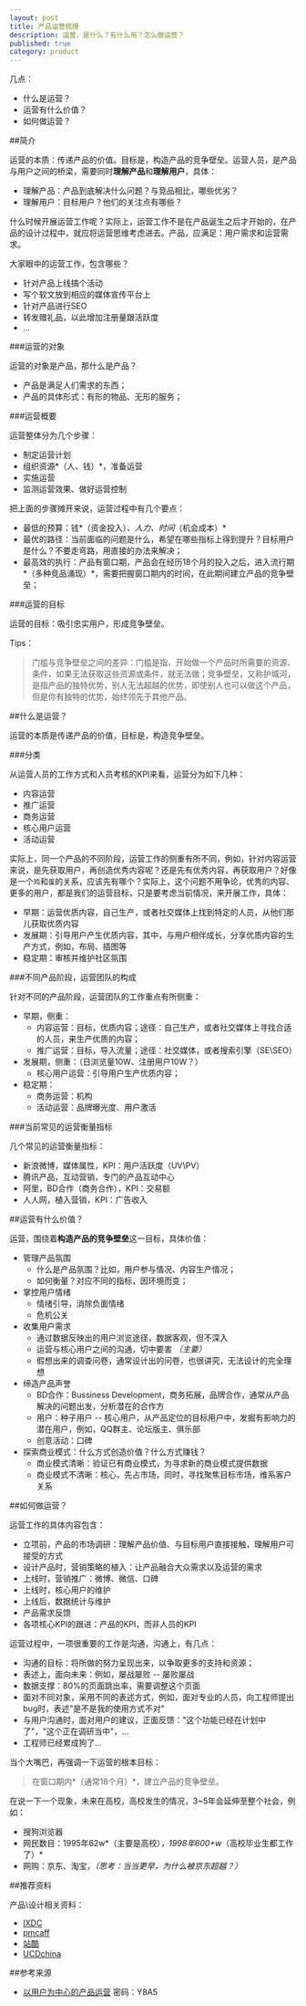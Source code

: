 ```yaml
---
layout: post
title: 产品运营梳理
description: 运营，是什么？有什么用？怎么做运营？
published: true
category: product
---
```



几点：

* 什么是运营？
* 运营有什么价值？
* 如何做运营？


##简介

运营的本质：传递产品的价值。目标是，构造产品的竞争壁垒。运营人员，是产品与用户之间的桥梁，需要同时**理解产品**和**理解用户**，具体：

* 理解产品：产品到底解决什么问题？与竞品相比，哪些优劣？
* 理解用户：目标用户？他们的关注点有哪些？

什么时候开展运营工作呢？实际上，运营工作不是在产品诞生之后才开始的，在产品的设计过程中，就应将运营思维考虑进去。产品，应满足：用户需求和运营需求。

大家眼中的运营工作，包含哪些？

* 针对产品上线搞个活动
* 写个软文放到相应的媒体宣传平台上
* 针对产品进行SEO
* 转发赠礼品，以此增加注册量跟活跃度
* ...





###运营的对象


运营的对象是产品，那什么是产品？

* 产品是满足人们需求的东西；
* 产品的具体形式：有形的物品、无形的服务；

###运营概要

运营整体分为几个步骤：

* 制定运营计划
* 组织资源*（人、钱）*，准备运营
* 实施运营
* 监测运营效果、做好运营控制

把上面的步骤摊开来说，运营过程中有几个要点：

* 最低的预算：钱*（资金投入）*、人力、时间*（机会成本）*
* 最优的路径：当前面临的问题是什么，希望在哪些指标上得到提升？目标用户是什么？不要走弯路，用直接的办法来解决；
* 最高效的执行：产品有窗口期，产品会在经历18个月的投入之后，进入流行期*（多种竞品涌现）*，需要把握窗口期内的时间，在此期间建立产品的竞争壁垒；


###运营的目标

运营的目标：吸引忠实用户，形成竞争壁垒。


Tips：

> 门槛与竞争壁垒之间的差异：门槛是指，开始做一个产品时所需要的资源、条件，如果无法获取这些资源或条件，就无法做；竞争壁垒，又称护城河，是指产品的独特优势，别人无法超越的优势，即使别人也可以做这个产品，但是你有独特的优势，始终领先于其他产品。


##什么是运营？


运营的本质是传递产品的价值，目标是，构造竞争壁垒。

###分类

从运营人员的工作方式和人员考核的KPI来看，运营分为如下几种：

* 内容运营
* 推广运营
* 商务运营
* 核心用户运营
* 活动运营

实际上，同一个产品的不同阶段，运营工作的侧重有所不同，例如，针对内容运营来说，是先获取用户，再创造优秀内容呢？还是先有优秀内容，再获取用户？好像是一个`鸡`和`蛋`的关系，应该先有哪个？实际上，这个问题不用争论，优秀的内容、更多的用户，都是我们的运营目标，只是要考虑当前情况，来开展工作，具体：

* 早期：运营优质内容，自己生产，或者社交媒体上找到特定的人员，从他们那儿获取优质内容
* 发展期：引导用户产生优质内容，其中，与用户相伴成长，分享优质内容的生产方式，例如，布局、插图等
* 稳定期：审核并维护社区氛围

###不同产品阶段，运营团队的构成


针对不同的产品阶段，运营团队的工作重点有所侧重：

* 早期，侧重：
	* 内容运营：目标，优质内容；途径：自己生产，或者社交媒体上寻找合适的人员，来生产优质的内容；
	* 推广运营：目标，导入流量；途径：社交媒体，或者搜索引擎（SE\SEO）
* 发展期，侧重：（日浏览量10W、注册用户10W？）
	* 核心用户运营：引导用户生产优质内容；
* 稳定期：
	* 商务运营：机构
	* 活动运营：品牌曝光度、用户激活

###当前常见的运营衡量指标

几个常见的运营衡量指标：

* 新浪微博，媒体属性，KPI：用户活跃度（UV\PV）
* 腾讯产品，互动营销，专门的产品互动中心
* 阿里，BD合作（商务合作），KPI：交易额
* 人人网，植入营销，KPI：广告收入






##运营有什么价值？

运营，围绕着**构造产品的竞争壁垒**这一目标，具体价值：

* 管理产品氛围
	* 什么是产品氛围？比如，用户参与情况、内容生产情况；
	* 如何衡量？对应不同的指标，因环境而变；
* 掌控用户情绪
	* 情绪引导，消除负面情绪
	* 危机公关
* 收集用户需求
	* 通过数据反映出的用户浏览途径，数据客观，但不深入
	* 运营与核心用户之间的沟通，切中要害 *（主要）*
	* 假想出来的调查问卷，通常设计出的问卷，也很讲究，无法设计的完全理想
* 缔造产品声誉
	* BD合作：Bussiness Development，商务拓展，品牌合作，通常从产品解决的问题出发，分析潜在的合作方
	* 用户：种子用户 -- 核心用户，从产品定位的目标用户中，发掘有影响力的潜在用户，例如，QQ群主、论坛版主、俱乐部
	* 创意活动：口碑
* 探索商业模式：什么方式创造价值？什么方式赚钱？
	* 商业模式清晰：验证已有商业模式，为寻求新的商业模式提供数据
	* 商业模式不清晰：核心，先占市场，同时，寻找聚焦目标市场，维系客户关系




##如何做运营？

运营工作的具体内容包含：

* 立项前，产品的市场调研：理解产品价值、与目标用户直接接触，理解用户可接受的方式
* 设计产品时，营销策略的植入：让产品融合大众需求以及运营的需求
* 上线时，营销推广：微博、微信、口碑
* 上线时，核心用户的维护
* 上线后，数据统计与维护
* 产品需求反馈
* 各项核心KPI的跟进：产品的KPI，而非人员的KPI

运营过程中，一项很重要的工作是沟通，沟通上，有几点：

* 沟通的目标：将所做的努力呈现出来，以争取更多的支持和资源；
* 表述上，面向未来：例如，屡战屡败 -- 屡败屡战
* 数据支撑：80%的页面跳出率，需要调整这个页面
* 面对不同对象，采用不同的表述方式，例如，面对专业的人员，向工程师提出bug时，表述"是不是我的使用方式不对"
* 与用户沟通时，面对用户的建议，正面反馈："这个功能已经在计划中了"，"这个正在调研当中"，...
* 工程师已经累成狗了...


当个大嘴巴，再强调一下运营的根本目标：

> 在窗口期内*（通常18个月）*，建立产品的竞争壁垒。

在说一下一个现象，未来在高校，高校发生的情况，3~5年会延伸至整个社会，例如：

* 搜狗浏览器
* 网民数目：1995年62w*（主要是高校）*，1998年600+w*（高校毕业生都工作了）*
* 网购：京东、淘宝，*（思考：当当更早，为什么被京东超越？）*




##推荐资料

产品\设计相关资料：

* [IXDC][IXDC]
* [pmcaff][pmcaff]
* [站酷][站酷]
* [UCDchina][UCDchina]



[IXDC]:							http://ixdc.org/
[站酷]:							http://www.zcool.com.cn/
[pmcaff]:						http://www.pmcaff.com/forum.php
[UCDchina]:						http://ucdchina.com/




##参考来源

* [以用户为中心的产品运营](http://vdisk.weibo.com/lc/2xFkLT8908rgbGRtA1H)  密码：Y8A5






















[NingG]:    http://ningg.github.com  "NingG"











